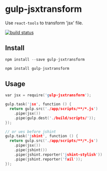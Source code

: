 # gulp-jsxtransform

Use `react-tools` to transform 'jsx' file.

[![build status](https://travis-ci.org/cookfront/gulp-jsxtransform.svg)](https://travis-ci.org/cookfront/gulp-jsxtransform)

## Install

```c
npm install --save gulp-jsxtransform

npm install gulp-jsxtransform
```

## Usage

```c
var jsx = require('gulp-jsxtransform');

gulp.task('jsx', function () {
  return gulp.src('./app/scripts/**/*.js')
    .pipe(jsx())
    .pipe(gulp.dest('./build/scripts/'));
});

// or ues before jshint
gulp.task('jshint', function () {
  return gulp.src('./app/scripts/**/*.js')
    .pipe(jsx())
    .pipe(jshint())
    .pipe(jshint.reporter('jshint-stylish'))
    .pipe(jshint.reporter('fail'));
});
```